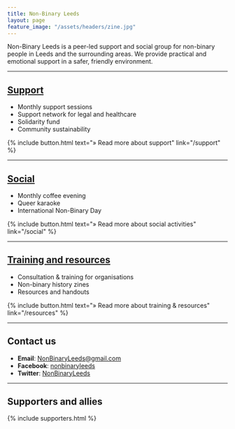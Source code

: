 ```yaml
---
title: Non-Binary Leeds
layout: page
feature_image: "/assets/headers/zine.jpg"
---
```


Non-Binary Leeds is a peer-led support and social group for non-binary people in Leeds and the surrounding areas. We provide practical and emotional support in a safer, friendly environment.

----

## [Support](/support)

* Monthly support sessions
* Support network for legal and healthcare
* Solidarity fund
* Community sustainability

{% include button.html text="&raquo; Read more about support" link="/support" %}

----

## [Social](/social)

* Monthly coffee evening
* Queer karaoke
* International Non-Binary Day

{% include button.html text="&raquo; Read more about social activities" link="/social" %}

----

## [Training and resources](/resources)

* Consultation & training for organisations
* Non-binary history zines
* Resources and handouts

{% include button.html text="&raquo; Read more about training &amp; resources" link="/resources" %}

----

## Contact us

* **Email**: [NonBinaryLeeds@gmail.com](mailto:NonBinaryLeeds@gmail.com)
* **Facebook**: [nonbinaryleeds](https://www.facebook.com/nonbinaryleeds)
* **Twitter**: [NonBinaryLeeds](https://www.twitter.com/NonBinaryLeeds)

----

## Supporters and allies

{% include supporters.html %}
